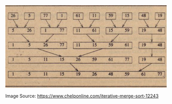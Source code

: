 ![MergeSort Iterative](../../../../../../../docs/assets/images/MergeSortIterative.jpg)

Image Source: https://www.chelponline.com/iterative-merge-sort-12243
